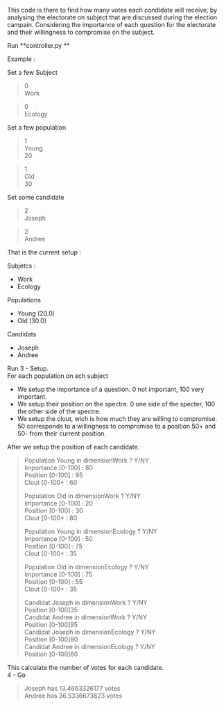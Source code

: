 This code is there to find how many votes each condidate will receive, by analysing the electorate on subject that are discussed during the election campain. Considering the importance of each question for the electorate and their willingness to compromise on the subject.
  
Run **controller.py  **
  
Example :   
  
Set a few Subject  
> 0  
> Work  
  
> 0  
> Ecology  
  
Set a few population  
> 1  
> Young  
> 20  
  
> 1  
> Old  
> 30  
  
Set some candidate  
> 2  
> Joseph  
  
> 2  
> Andree  
  
That is the current setup :   
  
Subjetcs :  
- Work  
- Ecology  
  
Populations  
- Young (20.0)  
- Old (30.0)  
  
Candidats  
- Joseph  
- Andree  
  
Run 3 - Setup.  
For each population on ech subject  
- We setup the importance of a question. 0 not important, 100 very important.  
- We setup their position on the spectre. 0 one side of the specter, 100 the other side of the spectre.  
- We setup the clout, wich is how much they are willing to compromise. 50 corresponds to a willingness to compromise to a position 50+ and 50- from their current position.  
  
After we setup the position of each candidate.  
  
> Population Young in dimensionWork ? Y/NY  
> Importance [0-100] : 80  
> Position [0-100] : 95  
> Clout [0-100+ : 60  
>   
> Population Old in dimensionWork ? Y/NY  
> Importance [0-100] : 20  
> Position [0-100] : 30  
> Clout [0-100+ : 80  
>   
> Population Young in dimensionEcology ? Y/NY  
> Importance [0-100] : 50  
> Position [0-100] : 75  
> Clout [0-100+ : 35  
>   
> Population Old in dimensionEcology ? Y/NY  
> Importance [0-100] : 75  
> Position [0-100] : 55  
> Clout [0-100+ : 35  
>   
> Candidat Joseph in dimensionWork ? Y/NY  
> Position [0-100]35  
> Candidat Andree in dimensionWork ? Y/NY   
> Position [0-100]95  
> Candidat Joseph in dimensionEcology ? Y/NY  
> Position [0-100]80   
> Candidat Andree in dimensionEcology ? Y/NY  
> Position [0-100]60  
  
This calculate the number of votes for each candidate.  
4 - Go  
  
> Joseph has 13.4663326177 votes  
> Andree has 36.5336673823 votes  
